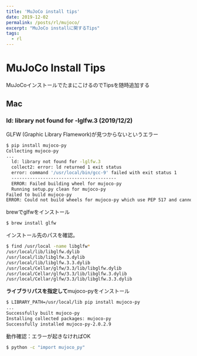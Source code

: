```yaml
---
title: 'MuJoCo install tips'
date: 2019-12-02
permalink: /posts/rl/mujoco/
excerpt: "MuJoCo installに関するTips"
tags:
  - rl
---
```


# MuJoCo Install Tips

MuJoCoインストールでたまにこけるのでTipsを随時追加する

## Mac

### ld: library not found for -lglfw.3 (2019/12/2)

GLFW (Graphic Library Flamework)が見つからないというエラー

```bash
$ pip install mujoco-py
Collecting mujoco-py
...
  ld: library not found for -lglfw.3
  collect2: error: ld returned 1 exit status
  error: command '/usr/local/bin/gcc-9' failed with exit status 1
  ----------------------------------------
  ERROR: Failed building wheel for mujoco-py
  Running setup.py clean for mujoco-py
Failed to build mujoco-py
ERROR: Could not build wheels for mujoco-py which use PEP 517 and cannot be installed directly
```

brewでglfwをインストール

```bash
$ brew install glfw
```

インストール先のパスを確認。

```bash
$ find /usr/local -name libglfw*
/usr/local/lib/libglfw.dylib
/usr/local/lib/libglfw.3.dylib
/usr/local/lib/libglfw.3.3.dylib
/usr/local/Cellar/glfw/3.3/lib/libglfw.dylib
/usr/local/Cellar/glfw/3.3/lib/libglfw.3.dylib
/usr/local/Cellar/glfw/3.3/lib/libglfw.3.3.dylib
```

**ライブラリパスを指定して**mujoco-pyをインストール

```bash
$ LIBRARY_PATH=/usr/local/lib pip install mujoco-py
...
Successfully built mujoco-py
Installing collected packages: mujoco-py
Successfully installed mujoco-py-2.0.2.9
```

動作確認：エラーが起きなければOK

```bash
$ python -c "import mujoco_py"
```